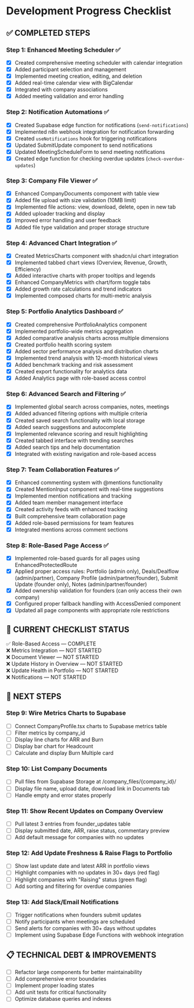 
# Development Progress Checklist

## ✅ COMPLETED STEPS

### Step 1: Enhanced Meeting Scheduler ✅
- [x] Created comprehensive meeting scheduler with calendar integration
- [x] Added participant selection and management
- [x] Implemented meeting creation, editing, and deletion
- [x] Added real-time calendar view with BigCalendar
- [x] Integrated with company associations
- [x] Added meeting validation and error handling

### Step 2: Notification Automations ✅
- [x] Created Supabase edge function for notifications (`send-notifications`)
- [x] Implemented n8n webhook integration for notification forwarding
- [x] Created `useNotifications` hook for triggering notifications
- [x] Updated SubmitUpdate component to send notifications
- [x] Updated MeetingScheduleForm to send meeting notifications
- [x] Created edge function for checking overdue updates (`check-overdue-updates`)

### Step 3: Company File Viewer ✅
- [x] Enhanced CompanyDocuments component with table view
- [x] Added file upload with size validation (10MB limit)
- [x] Implemented file actions: view, download, delete, open in new tab
- [x] Added uploader tracking and display
- [x] Improved error handling and user feedback
- [x] Added file type validation and proper storage structure

### Step 4: Advanced Chart Integration ✅
- [x] Created MetricsCharts component with shadcn/ui chart integration
- [x] Implemented tabbed chart views (Overview, Revenue, Growth, Efficiency)
- [x] Added interactive charts with proper tooltips and legends
- [x] Enhanced CompanyMetrics with chart/form toggle tabs
- [x] Added growth rate calculations and trend indicators
- [x] Implemented composed charts for multi-metric analysis

### Step 5: Portfolio Analytics Dashboard ✅
- [x] Created comprehensive PortfolioAnalytics component
- [x] Implemented portfolio-wide metrics aggregation
- [x] Added comparative analysis charts across multiple dimensions
- [x] Created portfolio health scoring system
- [x] Added sector performance analysis and distribution charts
- [x] Implemented trend analysis with 12-month historical views
- [x] Added benchmark tracking and risk assessment
- [x] Created export functionality for analytics data
- [x] Added Analytics page with role-based access control

### Step 6: Advanced Search and Filtering ✅
- [x] Implemented global search across companies, notes, meetings
- [x] Added advanced filtering options with multiple criteria
- [x] Created saved search functionality with local storage
- [x] Added search suggestions and autocomplete
- [x] Implemented relevance scoring and result highlighting
- [x] Created tabbed interface with trending searches
- [x] Added search tips and help documentation
- [x] Integrated with existing navigation and role-based access

### Step 7: Team Collaboration Features ✅
- [x] Enhanced commenting system with @mentions functionality
- [x] Created MentionInput component with real-time suggestions
- [x] Implemented mention notifications and tracking
- [x] Added team member management interface
- [x] Created activity feeds with enhanced tracking
- [x] Built comprehensive team collaboration page
- [x] Added role-based permissions for team features
- [x] Integrated mentions across comment sections

### Step 8: Role-Based Page Access ✅
- [x] Implemented role-based guards for all pages using EnhancedProtectedRoute
- [x] Applied proper access rules: Portfolio (admin only), Deals/Dealflow (admin/partner), Company Profile (admin/partner/founder), Submit Update (founder only), Notes (admin/partner/founder)
- [x] Added ownership validation for founders (can only access their own company)
- [x] Configured proper fallback handling with AccessDenied component
- [x] Updated all page components with appropriate role restrictions

## 🚀 CURRENT CHECKLIST STATUS

✅ Role-Based Access — COMPLETE  
❌ Metrics Integration — NOT STARTED  
❌ Document Viewer — NOT STARTED  
❌ Update History in Overview — NOT STARTED  
❌ Update Health in Portfolio — NOT STARTED  
❌ Notifications — NOT STARTED  

## 🚀 NEXT STEPS

### Step 9: Wire Metrics Charts to Supabase
- [ ] Connect CompanyProfile.tsx charts to Supabase metrics table
- [ ] Filter metrics by company_id
- [ ] Display line charts for ARR and Burn
- [ ] Display bar chart for Headcount
- [ ] Calculate and display Burn Multiple card

### Step 10: List Company Documents
- [ ] Pull files from Supabase Storage at /company_files/{company_id}/
- [ ] Display file name, upload date, download link in Documents tab
- [ ] Handle empty and error states properly

### Step 11: Show Recent Updates on Company Overview
- [ ] Pull latest 3 entries from founder_updates table
- [ ] Display submitted date, ARR, raise status, commentary preview
- [ ] Add default message for companies with no updates

### Step 12: Add Update Freshness & Raise Flags to Portfolio
- [ ] Show last update date and latest ARR in portfolio views
- [ ] Highlight companies with no updates in 30+ days (red flag)
- [ ] Highlight companies with "Raising" status (green flag)
- [ ] Add sorting and filtering for overdue companies

### Step 13: Add Slack/Email Notifications
- [ ] Trigger notifications when founders submit updates
- [ ] Notify participants when meetings are scheduled
- [ ] Send alerts for companies with 30+ days without updates
- [ ] Implement using Supabase Edge Functions with webhook integration

## 📋 TECHNICAL DEBT & IMPROVEMENTS
- [ ] Refactor large components for better maintainability
- [ ] Add comprehensive error boundaries
- [ ] Implement proper loading states
- [ ] Add unit tests for critical functionality
- [ ] Optimize database queries and indexes
